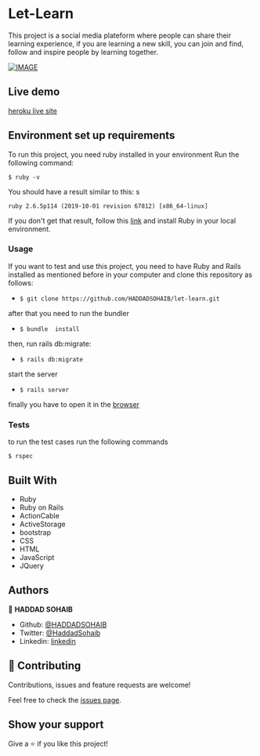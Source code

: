 # Let-Learn

This project is a social media plateform where people can share their learning experience, if you are learning a new skill, you can join and find, follow and inspire people by learning together.

[![IMAGE](https://i9.ytimg.com/vi/7gN_Q1u_L9g/mq2.jpg?sqp=CPTt0vUF&rs=AOn4CLBgI8t1AcTLFFIYPl_lAsucwqS6Lw)](https://www.youtube.com/watch?v=7gN_Q1u_L9g)

## Live demo

[heroku live site](https://let-learn.herokuapp.com/)

## Environment set up requirements

To run this project, you need ruby installed in your environment
Run the following command:

```
$ ruby -v
```

You should have a result similar to this:
s
```
ruby 2.6.5p114 (2019-10-01 revision 67812) [x86_64-linux]
```

If you don't get that result, follow this [link](https://www.ruby-lang.org/en/documentation/installation/) and install Ruby in your local environment.


### Usage

If you want to test and use this project, you need to have Ruby and Rails installed  as mentioned before in your computer and clone this repository as follows:
* `$ git clone https://github.com/HADDADSOHAIB/let-learn.git`

after that you need to run the bundler
* `$ bundle  install`

then, run rails db:migrate:
* `$ rails db:migrate`

start the server
* `$ rails server`

finally you have to open it in the [browser](http://localhost:3000/)

### Tests

to run the test cases run the following commands


```$ rspec```


## Built With

- Ruby
- Ruby on Rails
- ActionCable
- ActiveStorage
- bootstrap
- CSS
- HTML
- JavaScript
- JQuery

## Authors

👤 **HADDAD SOHAIB**

- Github: [@HADDADSOHAIB](https://github.com/HADDADSOHAIB)
- Twitter: [@HaddadSohaib](https://twitter.com/HaddadSohaib)
- Linkedin: [linkedin](https://www.linkedin.com/in/sohaibhaddad/)


## 🤝 Contributing

Contributions, issues and feature requests are welcome!

Feel free to check the [issues page](issues/).

## Show your support

Give a ⭐️ if you like this project!
